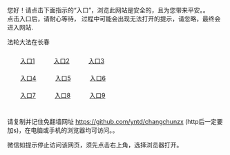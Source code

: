 您好！请点击下面指示的“入口”，浏览此网站是安全的，且为您带来平安。。 <br/>
点击入口后，请耐心等待， 过程中可能会出现无法打开的提示，请忽略，最终会进入网站. </br>

法轮大法在长春<br/>
<div style="padding:10px"><a style="margin:20px" target="_blank" href="https://d3p6qso4wtpg65.cloudfront.net/2Qpsp?tsnfcm" id="ccLink1" rel="nofollow">入口1</a> <a target="_blank" style="margin:20px" href="https://d3pp4ez4bse0j8.cloudfront.net/2Qpsp?upnaq" id="ccLink2" rel="nofollow">入口2</a> <a style="margin:20px" target="_blank" href="https://dawfsbmj4edl4.cloudfront.net/2Qpsp?hgesao" id="ccLink3" rel="nofollow">入口3</a></div>

<div style="padding:10px" ><a style="margin:20px" target="_blank" href="https://d3p6qso4wtpg65.cloudfront.net/2Qpsp?tsnfcm" id="ccLink4" rel="nofollow">入口4</a> <a style="margin:20px" href="https://d3pp4ez4bse0j8.cloudfront.net/2Qpsp?upnaq" target="_blank" id="ccLink5" rel="nofollow">入口5</a> <a style="margin:20px" href="https://dawfsbmj4edl4.cloudfront.net/2Qpsp?hgesao" target="_blank" id="ccLink6" rel="nofollow">入口6</a></div>

<div style="padding:10px"><a style="margin:20px" target="_blank" href="https://d3p6qso4wtpg65.cloudfront.net/2Qpsp?tsnfcm" id="ccLink7" rel="nofollow">入口7</a> <a style="margin:20px" href="https://d3pp4ez4bse0j8.cloudfront.net/2Qpsp?upnaq" target="_blank" id="ccLink8" rel="nofollow">入口8</a> <a style="margin:20px" target="_blank" href="https://dawfsbmj4edl4.cloudfront.net/2Qpsp?hgesao" id="ccLink9" rel="nofollow">入口9</a></div>

<br/>



请复制并记住免翻墙网址 https://github.com/yntd/changchunzx (http后一定要加s)，在电脑或手机的浏览器均可访问。。<br/>

微信如提示停止访问该网页，须先点击右上角，选择浏览器打开。
